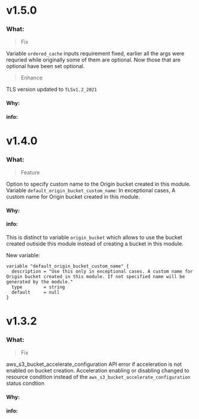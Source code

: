 # v1.5.0

### What:

> Fix

Variable `ordered_cache` inputs requirement fixed, earlier all the args were requried while originally some of them are optional. Now those that are optional have been set optional.

> Enhance

TLS version updated to `TLSv1.2_2021`

#### Why:

#### info:

# v1.4.0

### What:

> Feature

Option to specify custom name to the Origin bucket created in this module.
Variable `default_origin_bucket_custom_name`: In exceptional cases, A custom name for Origin bucket created in this module.

#### Why:

#### info:

This is distinct to variable `origin_bucket` which allows to use the bucket created outiside this module instead of creating a bucket in this module.

New variable:

```
variable "default_origin_bucket_custom_name" {
  description = "Use this only in exceptional cases. A custom name for Origin bucket created in this module. If not specified name will be generated by the module."
  type        = string
  default     = null
}

```

# v1.3.2

### What:

> Fix

aws_s3_bucket_accelerate_configuration API error if acceleration is not enabled on bucket creation. Acceleration enabling or disabling changed to resource condition instead of the `aws_s3_bucket_accelerate_configuration` status condtion

#### Why:

#### info:
